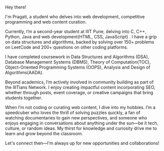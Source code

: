 Hey there! 

I'm Pragati, a student who delves into web development, competitive programming and web content curation. 

Currently, I’m a second-year student at IIIT Pune, delving into C, C++, Python, Java and web development(HTML, CSS, JavaScript) . I have a grip on data structures and algorithms, backed by solving over 150+ problems on LeetCode and 200+ questions on other coding platforms.

I have completed coursework in Data Structures and Algorithms (DSA), Database Management Systems (DBMS), Theory of Computation(TOC), Object-Oriented Programming Systems (OOPS), Analysis and Design of Algorithms(AADA). 

Beyond academics, I’m actively involved in community building as part of the IIITians Network. I enjoy creating impactful content incorporating SEO, whether through posts, event coverage, or creative campaigns that bring students together.

When I’m not coding or curating web content, I dive into my hobbies. I’m a speedcuber who loves the thrill of solving puzzles quickly, a fan of watching documentaries to gain new perspectives, and someone who enjoys engaging in conversations about anything under the sun—be it tech, culture, or random ideas. My thirst for knowledge and curiosity drive me to learn and grow beyond the classroom.

Let's connect then—I’m always up for new opportunities and collaborations!
